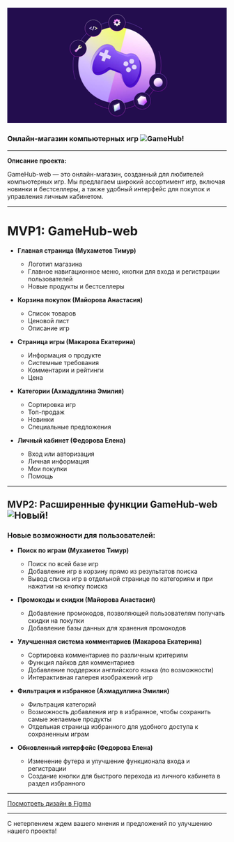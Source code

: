 

![Логотип](newlogo.jpg)

### Онлайн-магазин компьютерных игр ![GameHub!](https://img.shields.io/badge/Game%20Hub!-blue)

---

**Описание проекта:**

GameHub-web — это онлайн-магазин, созданный для любителей компьютерных игр. Мы предлагаем широкий ассортимент игр, включая новинки и бестселлеры, а также удобный интерфейс для покупок и управления личным кабинетом. 

---

# MVP1: GameHub-web 

- **Главная страница (Мухаметов Тимур)**
  - Логотип магазина
  - Главное навигационное меню, кнопки для входа и регистрации пользователей
  - Новые продукты и бестселлеры

- **Корзина покупок (Майорова Анастасия)**
  - Список товаров
  - Ценовой лист
  - Описание игр

- **Страница игры (Макарова Екатерина)**
  - Информация о продукте
  - Системные требования
  - Комментарии и рейтинги
  - Цена

- **Категории (Ахмадуллина Эмилия)**
  - Сортировка игр
  - Топ-продаж
  - Новинки
  - Специальные предложения

- **Личный кабинет (Федорова Елена)**
  - Вход или авторизация
  - Личная информация
  - Мои покупки
  - Помощь

---

## MVP2: Расширенные функции GameHub-web ![Новый!](https://img.shields.io/badge/NEW!-brightgreen)

### Новые возможности для пользователей:

- **Поиск по играм (Мухаметов Тимур)**
  - Поиск по всей базе игр
  - Добавление игр в корзину прямо из результатов поиска
  - Вывод списка игр в отдельной странице по категориям и при нажатии на кнопку поиска

- **Промокоды и скидки (Майорова Анастасия)**
  - Добавление промокодов, позволяющей пользователям получать скидки на покупки
  - Добавление базы данных для хранения промокодов

- **Улучшенная система комментариев (Макарова Екатерина)**
  - Сортировка комментариев по различным критериям
  - Функция лайков для комментариев
  - Добавление поддержки английского языка (по возможности)
  - Интерактивная галерея изображений игр 

- **Фильтрация и избранное (Ахмадуллина Эмилия)**
  - Фильтрация категорий
  - Возможность добавления игр в избранное, чтобы сохранить самые желаемые продукты
  - Отдельная страница избранного для удобного доступа к сохраненным играм

- **Обновленный интерфейс (Федорова Елена)**
  - Изменение футера и улучшение функционала входа и регистрации
  - Создание кнопки для быстрого перехода из личного кабинета в раздел избранного

---

[Посмотреть дизайн в Figma](https://www.figma.com/file/qURRXeUGf5GBGJcVyZkoyr/main_sheet?type=design&node-id=0%3A1&mode=design&t=2EXSWHVVS405mJid-1)

---

С нетерпением ждем вашего мнения и предложений по улучшению нашего проекта!
